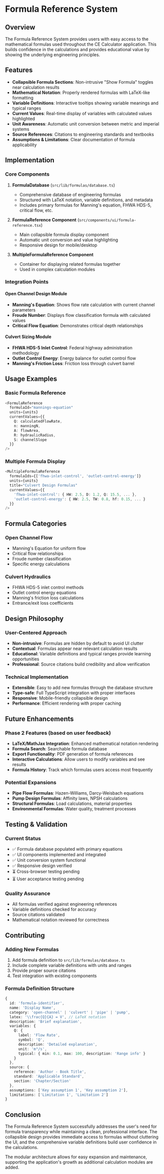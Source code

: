 # Formula Reference System

## Overview

The Formula Reference System provides users with easy access to the mathematical formulas used throughout the CE Calculator application. This builds confidence in the calculations and provides educational value by showing the underlying engineering principles.

## Features

- **Collapsible Formula Sections**: Non-intrusive "Show Formula" toggles near calculation results
- **Mathematical Notation**: Properly rendered formulas with LaTeX-like formatting
- **Variable Definitions**: Interactive tooltips showing variable meanings and typical ranges
- **Current Values**: Real-time display of variables with calculated values highlighted
- **Unit Awareness**: Automatic unit conversion between metric and imperial systems
- **Source References**: Citations to engineering standards and textbooks
- **Assumptions & Limitations**: Clear documentation of formula applicability

## Implementation

### Core Components

1. **FormulaDatabase** (`src/lib/formulas/database.ts`)
   - Comprehensive database of engineering formulas
   - Structured with LaTeX notation, variable definitions, and metadata
   - Includes primary formulas for Manning's equation, FHWA HDS-5, critical flow, etc.

2. **FormulaReference Component** (`src/components/ui/formula-reference.tsx`)
   - Main collapsible formula display component
   - Automatic unit conversion and value highlighting
   - Responsive design for mobile/desktop

3. **MultipleFormulaReference Component**
   - Container for displaying related formulas together
   - Used in complex calculation modules

### Integration Points

#### Open Channel Design Module
- **Manning's Equation**: Shows flow rate calculation with current channel parameters
- **Froude Number**: Displays flow classification formula with calculated values
- **Critical Flow Equation**: Demonstrates critical depth relationships

#### Culvert Sizing Module
- **FHWA HDS-5 Inlet Control**: Federal highway administration methodology
- **Outlet Control Energy**: Energy balance for outlet control flow
- **Manning's Friction Loss**: Friction loss through culvert barrel

## Usage Examples

### Basic Formula Reference
```typescript
<FormulaReference
  formulaId="mannings-equation"
  units={units}
  currentValues={{
    Q: calculatedFlowRate,
    n: manningN,
    A: flowArea,
    R: hydraulicRadius,
    S: channelSlope
  }}
/>
```

### Multiple Formula Display
```typescript
<MultipleFormulaReference
  formulaIds={['fhwa-inlet-control', 'outlet-control-energy']}
  units={units}
  title="Culvert Design Formulas"
  currentValues={{
    'fhwa-inlet-control': { HW: 2.5, D: 1.2, Q: 15.5, ... },
    'outlet-control-energy': { HW: 2.5, TW: 0.8, hf: 0.15, ... }
  }}
/>
```

## Formula Categories

### Open Channel Flow
- Manning's Equation for uniform flow
- Critical flow relationships
- Froude number classification
- Specific energy calculations

### Culvert Hydraulics
- FHWA HDS-5 inlet control methods
- Outlet control energy equations
- Manning's friction loss calculations
- Entrance/exit loss coefficients

## Design Philosophy

### User-Centered Approach
- **Non-intrusive**: Formulas are hidden by default to avoid UI clutter
- **Contextual**: Formulas appear near relevant calculation results
- **Educational**: Variable definitions and typical ranges provide learning opportunities
- **Professional**: Source citations build credibility and allow verification

### Technical Implementation
- **Extensible**: Easy to add new formulas through the database structure
- **Type-safe**: Full TypeScript integration with proper interfaces
- **Responsive**: Mobile-friendly collapsible design
- **Performance**: Efficient rendering with proper caching

## Future Enhancements

### Phase 2 Features (based on user feedback)
- **LaTeX/MathJax Integration**: Enhanced mathematical notation rendering
- **Formula Search**: Searchable formula database
- **Export Functionality**: PDF generation of formula references
- **Interactive Calculations**: Allow users to modify variables and see results
- **Formula History**: Track which formulas users access most frequently

### Potential Expansions
- **Pipe Flow Formulas**: Hazen-Williams, Darcy-Weisbach equations
- **Pump Design Formulas**: Affinity laws, NPSH calculations  
- **Structural Formulas**: Load calculations, material properties
- **Environmental Formulas**: Water quality, treatment processes

## Testing & Validation

### Current Status
- ✅ Formula database populated with primary equations
- ✅ UI components implemented and integrated
- ✅ Unit conversion system functional
- ✅ Responsive design verified
- ⏳ Cross-browser testing pending
- ⏳ User acceptance testing pending

### Quality Assurance
- All formulas verified against engineering references
- Variable definitions checked for accuracy
- Source citations validated
- Mathematical notation reviewed for correctness

## Contributing

### Adding New Formulas
1. Add formula definition to `src/lib/formulas/database.ts`
2. Include complete variable definitions with units and ranges
3. Provide proper source citations
4. Test integration with existing components

### Formula Definition Structure
```typescript
{
  id: 'formula-identifier',
  name: 'Display Name',
  category: 'open-channel' | 'culvert' | 'pipe' | 'pump',
  latex: '\\frac{Q}{A} = V', // LaTeX notation
  description: 'Brief explanation',
  variables: {
    Q: {
      label: 'Flow Rate',
      symbol: 'Q',
      description: 'Detailed explanation',
      unit: 'm³/s',
      typical: { min: 0.1, max: 100, description: 'Range info' }
    }
  },
  source: {
    reference: 'Author - Book Title',
    standard: 'Applicable Standard',
    section: 'Chapter/Section'
  },
  assumptions: ['Key assumption 1', 'Key assumption 2'],
  limitations: ['Limitation 1', 'Limitation 2']
}
```

## Conclusion

The Formula Reference System successfully addresses the user's need for formula transparency while maintaining a clean, professional interface. The collapsible design provides immediate access to formulas without cluttering the UI, and the comprehensive variable definitions build user confidence in the calculations.

The modular architecture allows for easy expansion and maintenance, supporting the application's growth as additional calculation modules are added.